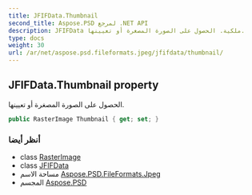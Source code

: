 ```yaml
---
title: JFIFData.Thumbnail
second_title: Aspose.PSD لمرجع .NET API
description: JFIFData ملكية. الحصول على الصورة المصغرة أو تعيينها.
type: docs
weight: 30
url: /ar/net/aspose.psd.fileformats.jpeg/jfifdata/thumbnail/
---
```

## JFIFData.Thumbnail property

الحصول على الصورة المصغرة أو تعيينها.

```csharp
public RasterImage Thumbnail { get; set; }
```

### أنظر أيضا

* class [RasterImage](../../../aspose.psd/rasterimage/)
* class [JFIFData](../)
* مساحة الاسم [Aspose.PSD.FileFormats.Jpeg](../../jfifdata/)
* المجسم [Aspose.PSD](../../../)


